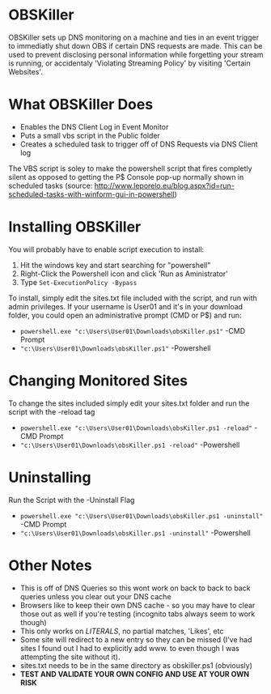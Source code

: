 # OBSKiller
OBSKiller sets up DNS monitoring on a machine and ties in an event trigger to immediatly shut down OBS if certain DNS requests are made.  This can be used to prevent disclosing personal information while forgetting your stream is running, or accidentaly 'Violating Streaming Policy' by visiting 'Certain Websites'.

# What OBSKiller Does
* Enables the DNS Client Log in Event Monitor
* Puts a small vbs script in the Public folder
* Creates a scheduled task to trigger off of DNS Requests via DNS Client log

The VBS script is soley to make the powershell script that fires completly silent as opposed to getting the P$ Console pop-up normally shown in scheduled tasks (source: http://www.leporelo.eu/blog.aspx?id=run-scheduled-tasks-with-winform-gui-in-powershell)

# Installing OBSKiller
You will probably have to enable script execution to install:
1. Hit the windows key and start searching for "powershell"
2. Right-Click the Powershell icon and click 'Run as Aministrator'
3. Type `Set-ExecutionPolicy -Bypass`

To install, simply edit the sites.txt file included with the script, and run with admin privileges. If your username is User01 and it's in your download folder, you could open an administrative prompt (CMD or P$) and run:

* `powershell.exe "c:\Users\User01\Downloads\obsKiller.ps1"` -CMD Prompt
* `"c:\Users\User01\Downloads\obsKiller.ps1"` -Powershell 

# Changing Monitored Sites

To change the sites included simply edit your sites.txt folder and run the script with the -reload tag
* `powershell.exe "c:\Users\User01\Downloads\obsKiller.ps1 -reload"` -CMD Prompt
* `"c:\Users\User01\Downloads\obsKiller.ps1 -reload"` -Powershell 

# Uninstalling
Run the Script with the -Uninstall Flag
* `powershell.exe "c:\Users\User01\Downloads\obsKiller.ps1 -uninstall"` -CMD Prompt
* `"c:\Users\User01\Downloads\obsKiller.ps1 -uninstall"` -Powershell 

# Other Notes
* This is off of DNS Queries so this wont work on back to back to back queries unless you clear out your DNS cache
* Browsers like to keep their own DNS cache - so you may have to clear those out as well if you're testing (incognito tabs always seem to work though)
* This only works on *LITERALS*, no partial matches, 'Likes', etc
* Some site will redirect to a new entry so they can be missed (I've had sites I found out I had to explicitly add www. to even though I was attempting the site without it).
* sites.txt needs to be in the same directory as obskiller.ps1 (obviously)
* **TEST AND VALIDATE YOUR OWN CONFIG AND USE AT YOUR OWN RISK**
